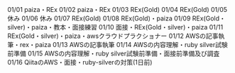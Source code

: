 01/01
paiza・REx
01/02
paiza・REx
01/03
REx(Gold)
01/04
REx(Gold)
01/05
休み
01/06
休み
01/07
REx(Gold)
01/08
REx(Gold)・paiza
01/09
REx(Gold・silver)・paiza・教本・面接練習
01/10
面接・REx(Gold・silver)・paiza
01/11
REx(Gold・silver)・paiza・awsクラウドプラクショナー
01/12
AWSの記事執筆・rex・paiza
01/13
AWSの記事執筆
01/14
AWSの内容理解・ruby silver試験前準備
01/15
AWSの内容理解・ruby silver試験前準備・面接前準備及び調査
01/16
QiitaのAWS・面接・ruby-silverの対策(1日前)